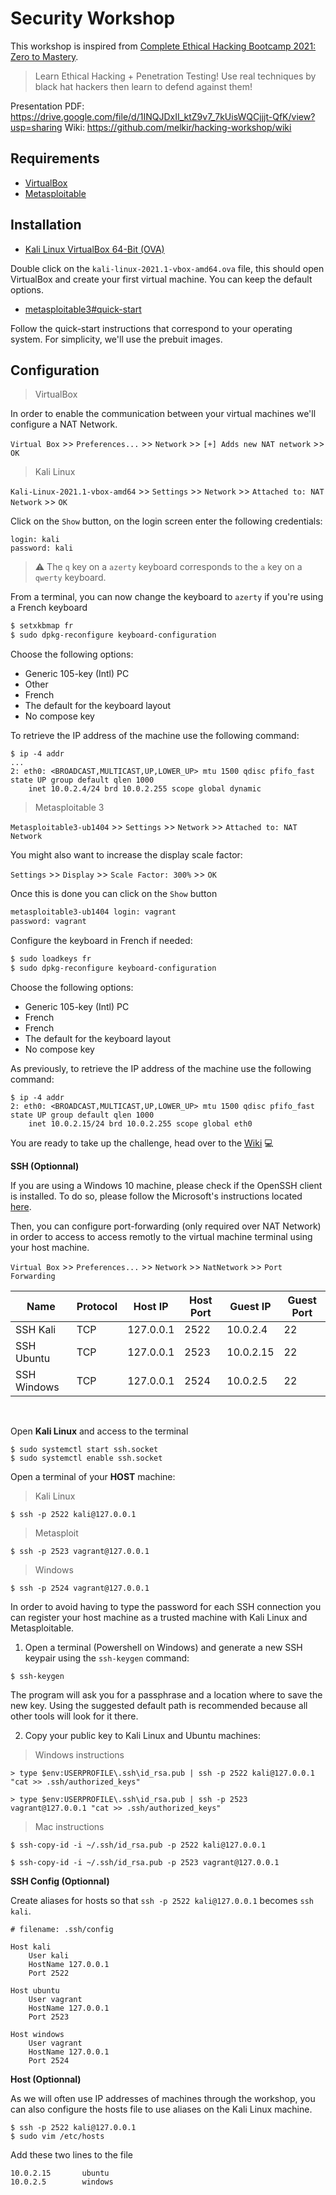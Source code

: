 # Security Workshop

This workshop is inspired from [Complete Ethical Hacking Bootcamp 2021: Zero to Mastery](https://www.udemy.com/course/complete-ethical-hacking-bootcamp-zero-to-mastery/).

> Learn Ethical Hacking + Penetration Testing! Use real techniques by black hat hackers then learn to defend against them!

Presentation PDF: https://drive.google.com/file/d/1INQJDxII_ktZ9v7_7kUisWQCjjjt-QfK/view?usp=sharing
Wiki: https://github.com/melkir/hacking-workshop/wiki

## Requirements

- [VirtualBox](https://www.virtualbox.org/wiki/Downloads)
- [Metasploitable](https://github.com/rapid7/metasploitable3)

## Installation

- [Kali Linux VirtualBox 64-Bit (OVA)](https://www.offensive-security.com/kali-linux-vm-vmware-virtualbox-image-download/#1572305786534-030ce714-cc3b)

Double click on the `kali-linux-2021.1-vbox-amd64.ova` file, this should open VirtualBox and create your first virtual machine. You can keep the default options.

- [metasploitable3#quick-start](https://github.com/rapid7/metasploitable3#quick-start)

Follow the quick-start instructions that correspond to your operating system. For simplicity, we'll use the prebuit images.

## Configuration

> VirtualBox

In order to enable the communication between your virtual machines we'll configure a NAT Network.

`Virtual Box` >> `Preferences...` >> `Network` >> `[+] Adds new NAT network` >> `OK`

> Kali Linux

`Kali-Linux-2021.1-vbox-amd64` >> `Settings` >> `Network` >> `Attached to: NAT Network` >> `OK`

Click on the `Show` button, on the login screen enter the following credentials:

```
login: kali
password: kali
```

> ⚠️ The `q` key on a `azerty` keyboard corresponds to the `a` key on a `qwerty` keyboard.

From a terminal, you can now change the keyboard to `azerty` if you're using a French keyboard

```sh
$ setxkbmap fr
$ sudo dpkg-reconfigure keyboard-configuration
```

Choose the following options:

- Generic 105-key (Intl) PC
- Other
- French
- The default for the keyboard layout
- No compose key

To retrieve the IP address of the machine use the following command:

```
$ ip -4 addr
...
2: eth0: <BROADCAST,MULTICAST,UP,LOWER_UP> mtu 1500 qdisc pfifo_fast state UP group default qlen 1000
    inet 10.0.2.4/24 brd 10.0.2.255 scope global dynamic
```

> Metasploitable 3

`Metasploitable3-ub1404` >> `Settings` >> `Network` >> `Attached to: NAT Network`

You might also want to increase the display scale factor:

`Settings` >> `Display` >> `Scale Factor: 300%` >> `OK`

Once this is done you can click on the `Show` button

```sh
metasploitable3-ub1404 login: vagrant
password: vagrant
```

Configure the keyboard in French if needed:

```sh
$ sudo loadkeys fr
$ sudo dpkg-reconfigure keyboard-configuration
```

Choose the following options:

- Generic 105-key (Intl) PC
- French
- French
- The default for the keyboard layout
- No compose key

As previously, to retrieve the IP address of the machine use the following command:

```
$ ip -4 addr
2: eth0: <BROADCAST,MULTICAST,UP,LOWER_UP> mtu 1500 qdisc pfifo_fast state UP group default qlen 1000
    inet 10.0.2.15/24 brd 10.0.2.255 scope global eth0
```

You are ready to take up the challenge, head over to the [Wiki](https://github.com/melkir/hacking-workshop/wiki/1.-Information-Gathering) 💻

**SSH (Optionnal)**

If you are using a Windows 10 machine, please check if the OpenSSH client is installed.
To do so, please follow the Microsoft's instructions located [here](https://docs.microsoft.com/en-us/windows-server/administration/openssh/openssh_install_firstuse#install-openssh-using-windows-settings).

Then, you can configure port-forwarding (only required over NAT Network) in order to access to access remotly to the virtual machine terminal using your host machine.

`Virtual Box` >> `Preferences...` >> `Network` >> `NatNetwork` >> `Port Forwarding`

| Name        | Protocol | Host IP   | Host Port | Guest IP  | Guest Port |
| ----------- | -------- | --------- | --------- | --------- | ---------- |
| SSH Kali    | TCP      | 127.0.0.1 | 2522      | 10.0.2.4  | 22         |
| SSH Ubuntu  | TCP      | 127.0.0.1 | 2523      | 10.0.2.15 | 22         |
| SSH Windows | TCP      | 127.0.0.1 | 2524      | 10.0.2.5  | 22         |

<br />

Open **Kali Linux** and access to the terminal

```
$ sudo systemctl start ssh.socket
$ sudo systemctl enable ssh.socket
```

Open a terminal of your **HOST** machine:

> Kali Linux

```
$ ssh -p 2522 kali@127.0.0.1
```

> Metasploit

```
$ ssh -p 2523 vagrant@127.0.0.1
```

> Windows

```
$ ssh -p 2524 vagrant@127.0.0.1
```

In order to avoid having to type the password for each SSH connection you can register your host machine as a trusted machine with Kali Linux and Metasploitable.

1. Open a terminal (Powershell on Windows) and generate a new SSH keypair using the `ssh-keygen` command:

```
$ ssh-keygen
```

The program will ask you for a passphrase and a location where to save the new key. Using the suggested default path is recommended because all other tools will look for it there.

2. Copy your public key to Kali Linux and Ubuntu machines:

> Windows instructions

```
> type $env:USERPROFILE\.ssh\id_rsa.pub | ssh -p 2522 kali@127.0.0.1 "cat >> .ssh/authorized_keys"
```

```
> type $env:USERPROFILE\.ssh\id_rsa.pub | ssh -p 2523 vagrant@127.0.0.1 "cat >> .ssh/authorized_keys"
```

> Mac instructions

```
$ ssh-copy-id -i ~/.ssh/id_rsa.pub -p 2522 kali@127.0.0.1
```

```
$ ssh-copy-id -i ~/.ssh/id_rsa.pub -p 2523 vagrant@127.0.0.1
```

**SSH Config (Optionnal)**

Create aliases for hosts so that `ssh -p 2522 kali@127.0.0.1` becomes `ssh kali`.

```
# filename: .ssh/config

Host kali
    User kali
    HostName 127.0.0.1
    Port 2522

Host ubuntu
    User vagrant
    HostName 127.0.0.1
    Port 2523

Host windows
    User vagrant
    HostName 127.0.0.1
    Port 2524
```

**Host (Optionnal)**

As we will often use IP addresses of machines through the workshop, you can also configure the hosts file to use aliases on the Kali Linux machine.

```
$ ssh -p 2522 kali@127.0.0.1
$ sudo vim /etc/hosts
```

Add these two lines to the file

```
10.0.2.15       ubuntu
10.0.2.5        windows
```
